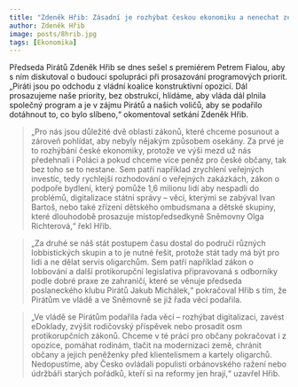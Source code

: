 ```yaml
---
title: "Zdeněk Hřib: Zásadní je rozhýbat českou ekonomiku a nenechat zemi oligarchům, Piráti budou i z opozice prosazovat potřebné zákony a změny"
author: Zdeněk Hřib
image: posts/8hrib.jpg
tags: [Ekonomika]
---
```


Předseda Pirátů Zdeněk Hřib se dnes sešel s premiérem Petrem Fialou, aby s ním diskutoval o budoucí spolupráci při prosazování programových priorit. „Piráti jsou po odchodu z vládní koalice konstruktivní opozicí. Dál prosazujeme naše priority, bez obstrukcí, hlídáme, aby vláda dál plnila společný program a je v zájmu Pirátů a našich voličů, aby se podařilo dotáhnout to, co bylo slíbeno,“ okomentoval setkání Zdeněk Hřib.

> „Pro nás jsou důležité dvě oblasti zákonů, které chceme posunout a zároveň pohlídat, aby nebyly nějakým způsobem osekány. Za prvé je to rozhýbání české ekonomiky, protože ve výši mezd už nás předehnali i Poláci a  pokud chceme více peněz pro české občany, tak bez toho se to nestane. Sem patří například zrychlení veřejných investic, tedy rychlejší rozhodování o veřejných zakázkách, zákon o podpoře bydlení, který pomůže 1,6 milionu lidí aby nespadli do problémů, digitalizace státní správy –  věci, kterými se zabýval Ivan Bartoš, nebo také zřízení dětského ombudsmana a dětské skupiny, které dlouhodobě prosazuje místopředsedkyně Sněmovny Olga Richterová,“ řekl Hřib.

> „Za druhé se náš stát postupem času dostal do područí různých lobbistických skupin a to je nutné řešit, protože stát tady má být pro lidi a ne dělat servis oligarchům. Sem patří například zákon o lobbování a další protikorupční legislativa připravovaná s odborníky podle dobré praxe ze zahraničí, které se věnuje předseda poslaneckého klubu Pirátů Jakub Michálek,“ pokračoval Hřib s tím, že Pirátům ve vládě a ve Sněmovně se již řada věcí podařila.

> „Ve vládě se Pirátům podařila řada věcí – rozhýbat digitalizaci, zavést eDoklady, zvýšit rodičovský příspěvek nebo prosadit osm protikorupčních zákonů. Chceme v té práci pro občany pokračovat i z opozice, pomáhat rodinám, tlačit na modernizaci země, chránit občany a jejich peněženky před klientelismem a kartely oligarchů. Nedopustíme, aby Česko ovládali populisti orbánovského ražení nebo údržbáři starých pořádků, kteří si na reformy jen hrají,“ uzavřel Hřib.

